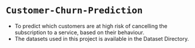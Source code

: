 # ```Customer-Churn-Prediction```
- To predict which customers are at high risk of cancelling the subscription to a service, based on their behaviour.
- The datasets used in this project is available in the Dataset Directory.
